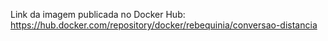 Link da imagem publicada no Docker Hub:
https://hub.docker.com/repository/docker/rebequinia/conversao-distancia